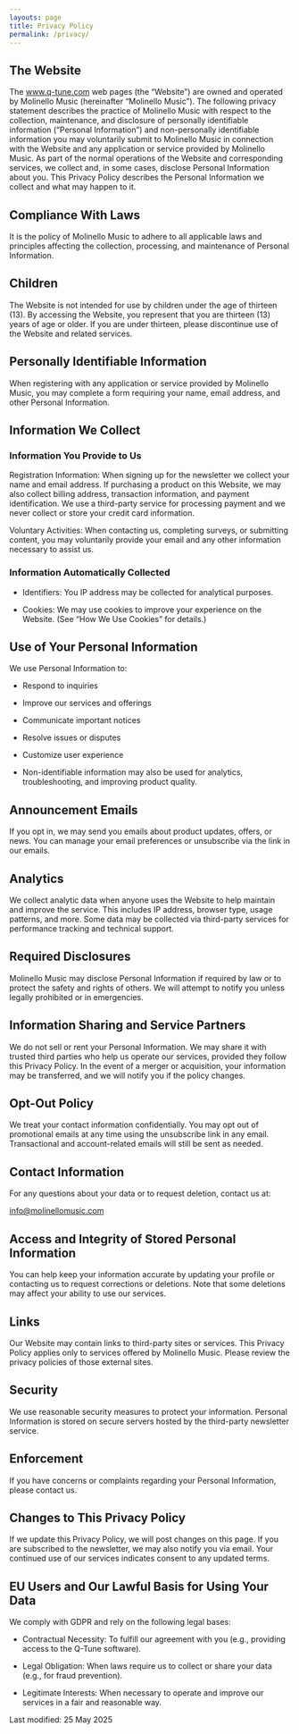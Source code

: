 ```yaml
---
layouts: page
title: Privacy Policy
permalink: /privacy/
---
```


## The Website

The www.q-tune.com web pages (the “Website”) are owned and operated by Molinello Music (hereinafter “Molinello Music”). The following privacy statement describes the practice of Molinello Music with respect to the collection, maintenance, and disclosure of personally identifiable information (“Personal Information”) and non-personally identifiable information you may voluntarily submit to Molinello Music in connection with the Website and any application or service provided by Molinello Music. As part of the normal operations of the Website and corresponding services, we collect and, in some cases, disclose Personal Information about you. This Privacy Policy describes the Personal Information we collect and what may happen to it.

## Compliance With Laws

It is the policy of Molinello Music to adhere to all applicable laws and principles affecting the collection, processing, and maintenance of Personal Information.

## Children

The Website is not intended for use by children under the age of thirteen (13). By accessing the Website, you represent that you are thirteen (13) years of age or older. If you are under thirteen, please discontinue use of the Website and related services.

## Personally Identifiable Information

When registering with any application or service provided by Molinello Music, you may complete a form requiring your name, email address, and other Personal Information.

## Information We Collect

### Information You Provide to Us

Registration Information: When signing up for the newsletter we collect your name and email address. If purchasing a product on this Website, we may also collect billing address, transaction information, and payment identification. We use a third-party service for processing payment and we never collect or store your credit card information.

Voluntary Activities: When contacting us, completing surveys, or submitting content, you may voluntarily provide your email and any other information necessary to assist us.

### Information Automatically Collected

- Identifiers: You IP address may be collected for analytical purposes.

- Cookies: We may use cookies to improve your experience on the Website. (See “How We Use Cookies” for details.)

## Use of Your Personal Information

We use Personal Information to:

- Respond to inquiries

- Improve our services and offerings

- Communicate important notices

- Resolve issues or disputes

- Customize user experience

- Non-identifiable information may also be used for analytics, troubleshooting, and improving product quality.

## Announcement Emails

If you opt in, we may send you emails about product updates, offers, or news. You can manage your email preferences or unsubscribe via the link in our emails.

## Analytics

We collect analytic data when anyone uses the Website to help maintain and improve the service. This includes IP address, browser type, usage patterns, and more. Some data may be collected via third-party services for performance tracking and technical support.

## Required Disclosures

Molinello Music may disclose Personal Information if required by law or to protect the safety and rights of others. We will attempt to notify you unless legally prohibited or in emergencies.

## Information Sharing and Service Partners

We do not sell or rent your Personal Information. We may share it with trusted third parties who help us operate our services, provided they follow this Privacy Policy. In the event of a merger or acquisition, your information may be transferred, and we will notify you if the policy changes.

## Opt-Out Policy

We treat your contact information confidentially. You may opt out of promotional emails at any time using the unsubscribe link in any email. Transactional and account-related emails will still be sent as needed.

## Contact Information

For any questions about your data or to request deletion, contact us at:

info@molinellomusic.com

## Access and Integrity of Stored Personal Information

You can help keep your information accurate by updating your profile or contacting us to request corrections or deletions. Note that some deletions may affect your ability to use our services.

## Links

Our Website may contain links to third-party sites or services. This Privacy Policy applies only to services offered by Molinello Music. Please review the privacy policies of those external sites.

## Security

We use reasonable security measures to protect your information. Personal Information is stored on secure servers hosted by the third-party newsletter service.

## Enforcement

If you have concerns or complaints regarding your Personal Information, please contact us.

## Changes to This Privacy Policy

If we update this Privacy Policy, we will post changes on this page. If you are subscribed to the newsletter, we may also notify you via email. Your continued use of our services indicates consent to any updated terms.

## EU Users and Our Lawful Basis for Using Your Data

We comply with GDPR and rely on the following legal bases:

- Contractual Necessity: To fulfill our agreement with you (e.g., providing access to the Q-Tune software).

- Legal Obligation: When laws require us to collect or share your data (e.g., for fraud prevention).

- Legitimate Interests: When necessary to operate and improve our services in a fair and reasonable way.

Last modified: 25 May 2025